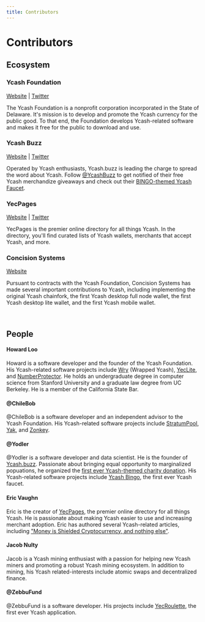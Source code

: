 ```yaml
---
title: Contributors
---
```


# Contributors

## Ecosystem

### Ycash Foundation
[Website](https://www.ycash.xyz) | [Twitter](https://twtter.com/YcashFoundation)

The Ycash Foundation is a nonprofit corporation incorporated in the State of Delaware.
It's mission is to develop and promote the Ycash currency for the public good. To that end,
the Foundation develops Ycash-related software and makes it free for the public to download and use.


### Ycash Buzz
[Website](https://www.ycash.buzz) | [Twitter](https://twitter.com/ycashbuzz)

Operated by Ycash enthusiasts, Ycash.buzz is leading the charge to spread the word
about Ycash. Follow [@YcashBuzz](https://twitter.com/ycashbuzz) to get notified of
their free Ycash merchandize giveaways and check out their [BINGO-themed Ycash Faucet](https://ycash.bingo/).

### YecPages

[Website](https://www.yecpages.com) | [Twitter](https://twitter.com/yecpages)

YecPages is the premier online directory for all things Ycash. In the directory,
you'll find curated lists of Ycash wallets, merchants that accept Ycash, and more.


### Concision Systems

[Website](https://concision-systems.com/)

Pursuant to contracts with the Ycash Foundation, Concision Systems has made several
important contributions to Ycash, including implementing the original Ycash chainfork,
the first Ycash desktop full node wallet, the first Ycash desktop lite wallet, and the first
Ycash mobile wallet.

<br/>

## People

#### Howard Loo

Howard is a software developer and the founder of the Ycash Foundation. His Ycash-related
software projects include [Wry](/wry) (Wrapped Ycash), [YecLite](/wallets/#yeclite), and [NumberProtector](https://www.numberprotector.com).
He holds an undergraduate degree in computer science from Stanford University
and a graduate law degree from UC Berkeley. He is a member of the California State Bar.

#### @ChileBob

@ChileBob is a software developer and an independent advisor to the Ycash Foundation.
His Ycash-related software projects include [StratumPool](http://github.com/ChileBob/StratumPool), 
[Yak](http://github.com/ChileBob/Yak), and [Zonkey](http://github.com/ChileBob/Zonkey).

#### @Yodler

@Yodler is a software developer and data scientist. He is the founder of [Ycash.buzz](https://www.ycash.buzz).
Passionate about bringing equal opportunity to marginalized popuations, he organized the [first ever Ycash-themed
charity donation](https://www.ycash.buzz/post/humans-helping-humans-in-times-of-crisis-rep).
His Ycash-related software projects include [Ycash Bingo](https://ycash.bingo), the first ever Ycash faucet.

#### Eric Vaughn

Eric is the creator of [YecPages](https://www.yecpages.com), the premier online
directory for all things Ycash. He is passionate about making Ycash easier to
use and increasing merchant adoption. Eric has authored several Ycash-related
articles, including ["Money is Shielded Cryptocurrency, and nothing else"](https://yecpages.medium.com/money-is-shielded-cryptocurrency-and-nothing-else-bbedc9540578).

#### Jacob Nulty

Jacob is a Ycash mining enthusiast with a passion for helping new Ycash
miners and promoting a robust Ycash mining ecosystem. In addition to mining, his Ycash
related-interests include atomic swaps and decentralized finance.

#### @ZebbuFund

@ZebbuFund is a software developer. His projects include [YecRoulette](https://www.yecroulette.xyz), the first ever Ycash application.

